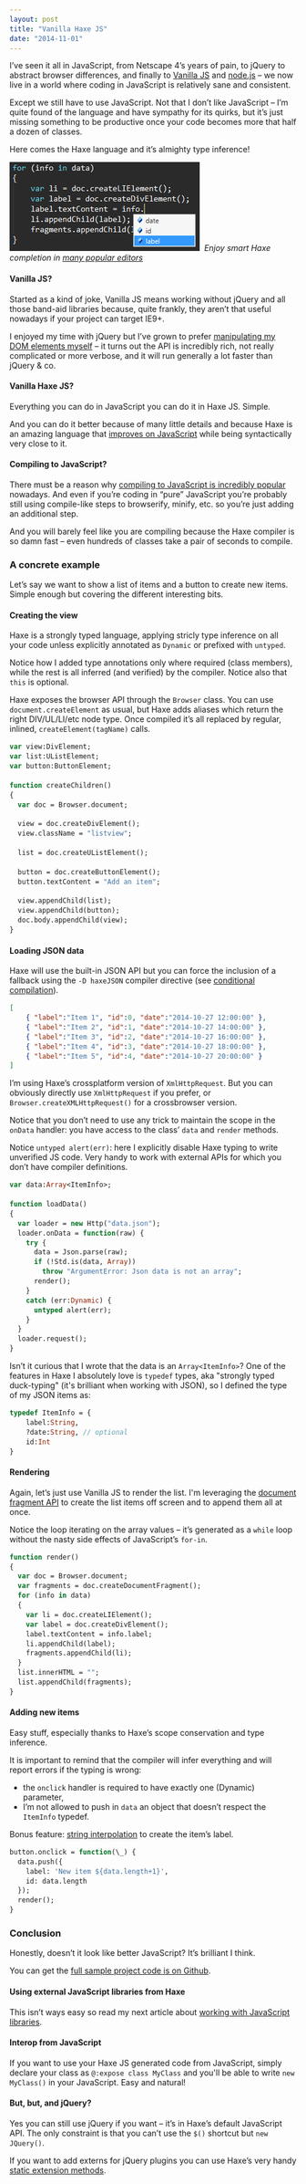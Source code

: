 ```yaml
---
layout: post
title: "Vanilla Haxe JS"
date: "2014-11-01"
---
```


I’ve seen it all in JavaScript, from Netscape 4’s years of pain, to jQuery to abstract browser differences, and finally to [Vanilla JS](http://vanilla-js.com/) and [node.js](http://nodejs.org/) – we now live in a world where coding in JavaScript is relatively sane and consistent.

Except we still have to use JavaScript. Not that I don’t like JavaScript – I’m quite found of the language and have sympathy for its quirks, but it’s just missing something to be productive once your code becomes more that half a dozen of classes.

Here comes the Haxe language and it’s almighty type inference!

![haxe-inference](/images/haxe-inference1.png "haxe-inference")  _Enjoy smart Haxe completion in [many popular editors](http://haxe.org/documentation/introduction/editors-and-ides.html)_

#### Vanilla JS?

Started as a kind of joke, Vanilla JS means working without jQuery and all those band-aid libraries because, quite frankly, they aren’t that useful nowadays if your project can target IE9+.

I enjoyed my time with jQuery but I’ve grown to prefer [manipulating my DOM elements myself](https://developer.mozilla.org/en-US/docs/Web/API/document) – it turns out the API is incredibly rich, not really complicated or more verbose, and it will run generally a lot faster than jQuery & co.

#### Vanilla Haxe JS?

Everything you can do in JavaScript you can do it in Haxe JS. Simple.

And you can do it better because of many little details and because Haxe is an amazing language that [improves on JavaScript](http://io.pellucid.com/blog/the-benefits-of-transpiling-to-javascript) while being syntactically very close to it.

#### Compiling to JavaScript?

There must be a reason why [compiling to JavaScript is incredibly popular](https://github.com/jashkenas/coffeescript/wiki/list-of-languages-that-compile-to-js) nowadays. And even if you’re coding in “pure” JavaScript you’re probably still using compile-like steps to browserify, minify, etc. so you’re just adding an additional step.

And you will barely feel like you are compiling because the Haxe compiler is so damn fast – even hundreds of classes take a pair of seconds to compile.

### A concrete example

Let’s say we want to show a list of items and a button to create new items. Simple enough but covering the different interesting bits.

#### Creating the view

Haxe is a strongly typed language, applying stricly type inference on all your code unless explicitly annotated as `Dynamic` or prefixed with `untyped`.

Notice how I added type annotations only where required (class members), while the rest is all inferred (and verified) by the compiler. Notice also that `this` is optional.

Haxe exposes the browser API through the `Browser` class. You can use `document.createElement` as usual, but Haxe adds aliases which return the right DIV/UL/LI/etc node type. Once compiled it’s all replaced by regular, inlined, `createElement(tagName)` calls.

```haxe
var view:DivElement;
var list:UListElement;
var button:ButtonElement;

function createChildren()
{
  var doc = Browser.document;

  view = doc.createDivElement();
  view.className = "listview";

  list = doc.createUListElement();

  button = doc.createButtonElement();
  button.textContent = "Add an item";

  view.appendChild(list);
  view.appendChild(button);
  doc.body.appendChild(view);
}
```

#### Loading JSON data

Haxe will use the built-in JSON API but you can force the inclusion of a fallback using the `-D haxeJSON` compiler directive (see [conditional compilation](http://haxe.org/manual/lf-condition-compilation.html)).

```json
[
	{ "label":"Item 1", "id":0, "date":"2014-10-27 12:00:00" },
	{ "label":"Item 2", "id":1, "date":"2014-10-27 14:00:00" },
	{ "label":"Item 3", "id":2, "date":"2014-10-27 16:00:00" },
	{ "label":"Item 4", "id":3, "date":"2014-10-27 18:00:00" },
	{ "label":"Item 5", "id":4, "date":"2014-10-27 20:00:00" }
]
```

I’m using Haxe’s crossplatform version of `XmlHttpRequest`. But you can obviously directly use `XmlHttpRequest` if you prefer, or `Browser.createXMLHttpRequest()` for a crossbrowser version.

Notice that you don’t need to use any trick to maintain the scope in the `onData` handler: you have access to the class’ `data` and `render` methods.

Notice `untyped alert(err)`: here I explicitly disable Haxe typing to write unverified JS code. Very handy to work with external APIs for which you don’t have compiler definitions.

```haxe
var data:Array<ItemInfo>;

function loadData()
{
  var loader = new Http("data.json");
  loader.onData = function(raw) {
    try {
      data = Json.parse(raw);
      if (!Std.is(data, Array))
        throw "ArgumentError: Json data is not an array";
      render();
    }
    catch (err:Dynamic) {
      untyped alert(err);
    }
  }
  loader.request();
}
```

Isn’t it curious that I wrote that the data is an `Array<ItemInfo>`? One of the features in Haxe I absolutely love is `typedef` types, aka "strongly typed duck-typing" (it's brilliant when working with JSON), so I defined the type of my JSON items as:

```haxe
typedef ItemInfo = {
	label:String,
	?date:String, // optional
	id:Int
}
```

#### Rendering

Again, let’s just use Vanilla JS to render the list. I'm leveraging the [document fragment API](https://developer.mozilla.org/en-US/docs/Web/API/Document.createDocumentFragment) to create the list items off screen and to append them all at once.

Notice the loop iterating on the array values – it’s generated as a `while` loop without the nasty side effects of JavaScript’s `for-in`.

```haxe
function render()
{
  var doc = Browser.document;
  var fragments = doc.createDocumentFragment();
  for (info in data)
  {
    var li = doc.createLIElement();
    var label = doc.createDivElement();
    label.textContent = info.label;
    li.appendChild(label);
    fragments.appendChild(li);
  }
  list.innerHTML = "";
  list.appendChild(fragments);
}
```

#### Adding new items

Easy stuff, especially thanks to Haxe’s scope conservation and type inference.

It is important to remind that the compiler will infer everything and will report errors if the typing is wrong:

- the `onclick` handler is required to have exactly one (Dynamic) parameter,
- I’m not allowed to push in `data` an object that doesn’t respect the `ItemInfo` typedef.

Bonus feature: [string interpolation](http://haxe.org/manual/lf-string-interpolation.html) to create the item’s label.

```haxe
button.onclick = function(\_) {
  data.push({
    label: 'New item ${data.length+1}',
    id: data.length
  });
  render();
}
```

### Conclusion

Honestly, doesn’t it look like better JavaScript? It’s brilliant I think.

You can get the [full sample project code is on Github](https://github.com/elsassph/vanilla-haxe-js).

#### Using external JavaScript libraries from Haxe

This isn’t ways easy so read my next article about [working with JavaScript libraries](http://philippe.elsass.me/2014/11/haxe-working-with-javascript-libraries/).

#### Interop from JavaScript

If you want to use your Haxe JS generated code from JavaScript, simply declare your class as `@:expose class MyClass` and you'll be able to write `new MyClass()` in your JavaScript. Easy and natural!

#### But, but, and jQuery?

Yes you can still use jQuery if you want – it’s in Haxe’s default JavaScript API. The only constraint is that you can’t use the `$()` shortcut but `new JQuery()`.

If you want to add externs for jQuery plugins you can use Haxe’s very handy [static extension methods](http://haxe.org/manual/lf-static-extension.html).

